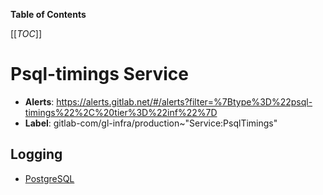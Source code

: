 <!-- MARKER: do not edit this section directly. Edit services/service-catalog.yml then run scripts/generate-docs -->

**Table of Contents**

[[_TOC_]]

# Psql-timings Service

* **Alerts**: <https://alerts.gitlab.net/#/alerts?filter=%7Btype%3D%22psql-timings%22%2C%20tier%3D%22inf%22%7D>
* **Label**: gitlab-com/gl-infra/production~"Service:PsqlTimings"

## Logging

* [PostgreSQL](/var/log/postgresql/postgresql-9.5-main.log)

<!-- END_MARKER -->

<!-- ## Summary -->

<!-- ## Architecture -->

<!-- ## Performance -->

<!-- ## Scalability -->

<!-- ## Availability -->

<!-- ## Durability -->

<!-- ## Security/Compliance -->

<!-- ## Monitoring/Alerting -->

<!-- ## Links to further Documentation -->
